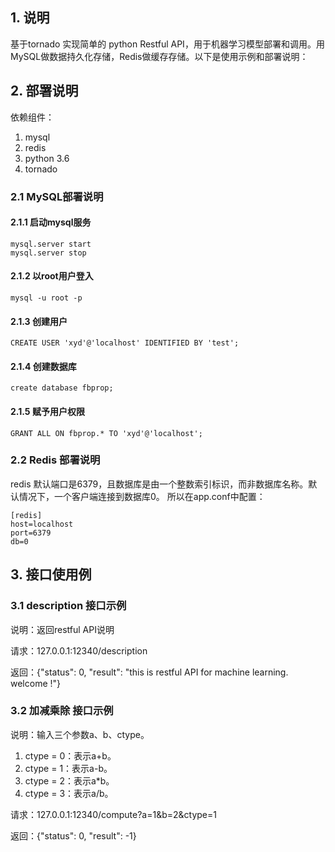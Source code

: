 ## 1. 说明
基于tornado 实现简单的 python Restful API，用于机器学习模型部署和调用。用MySQL做数据持久化存储，Redis做缓存存储。以下是使用示例和部署说明：

## 2. 部署说明
依赖组件：

1. mysql
2. redis
3. python 3.6
4. tornado

### 2.1 MySQL部署说明

#### 2.1.1 启动mysql服务
```
mysql.server start
mysql.server stop
```
#### 2.1.2 以root用户登入
```
mysql -u root -p
```
#### 2.1.3 创建用户
```
CREATE USER 'xyd'@'localhost' IDENTIFIED BY 'test';
```
#### 2.1.4 创建数据库
```
create database fbprop;
```
#### 2.1.5 赋予用户权限
```
GRANT ALL ON fbprop.* TO 'xyd'@'localhost';
```

### 2.2 Redis 部署说明
redis 默认端口是6379，且数据库是由一个整数索引标识，而非数据库名称。默认情况下，一个客户端连接到数据库0。
所以在app.conf中配置：
```
[redis]
host=localhost
port=6379
db=0
```

## 3. 接口使用例

### 3.1 description 接口示例
说明：返回restful API说明

请求：127.0.0.1:12340/description

返回：{"status": 0, "result": "this is restful API for machine learning. welcome !"}

### 3.2 加减乘除 接口示例
说明：输入三个参数a、b、ctype。

1. ctype = 0：表示a+b。
2. ctype = 1：表示a-b。
3. ctype = 2：表示a*b。
4. ctype = 3：表示a/b。

请求：127.0.0.1:12340/compute?a=1&b=2&ctype=1

返回：{"status": 0, "result": -1}